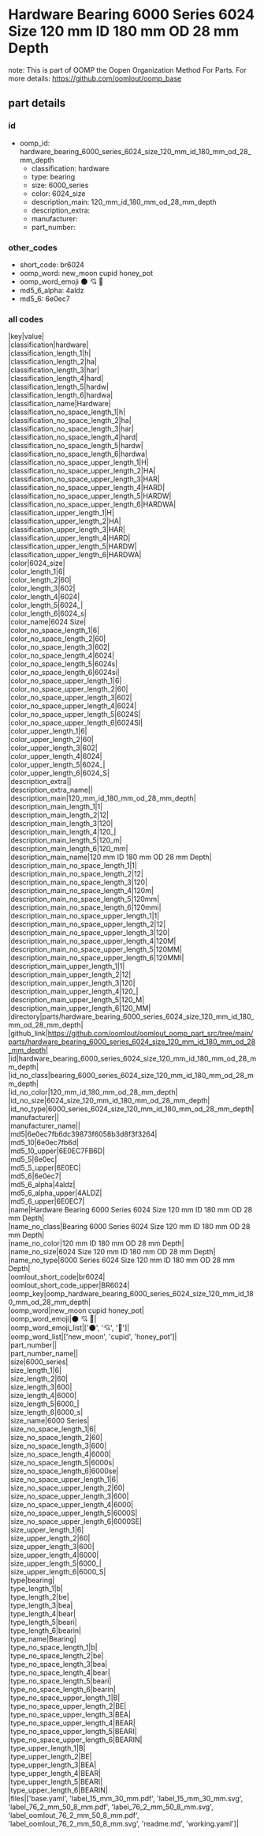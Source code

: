 # Hardware Bearing 6000 Series 6024 Size 120 mm ID 180 mm OD 28 mm Depth  

note: This is part of OOMP the Oopen Organization Method For Parts. For more details: https://github.com/oomlout/oomp_base

##  part details





### id
* oomp_id: hardware_bearing_6000_series_6024_size_120_mm_id_180_mm_od_28_mm_depth
  * classification: hardware
  * type: bearing
  * size: 6000_series
  * color: 6024_size
  * description_main: 120_mm_id_180_mm_od_28_mm_depth
  * description_extra: 
  * manufacturer: 
  * part_number: 

### other_codes
* short_code: br6024
* oomp_word: new_moon cupid honey_pot
* oomp_word_emoji :new_moon: :cupid: :honey_pot:
* md5_6_alpha: 4aldz
* md5_6: 6e0ec7

### all codes 
|key|value|  
|classification|hardware|  
|classification_length_1|h|  
|classification_length_2|ha|  
|classification_length_3|har|  
|classification_length_4|hard|  
|classification_length_5|hardw|  
|classification_length_6|hardwa|  
|classification_name|Hardware|  
|classification_no_space_length_1|h|  
|classification_no_space_length_2|ha|  
|classification_no_space_length_3|har|  
|classification_no_space_length_4|hard|  
|classification_no_space_length_5|hardw|  
|classification_no_space_length_6|hardwa|  
|classification_no_space_upper_length_1|H|  
|classification_no_space_upper_length_2|HA|  
|classification_no_space_upper_length_3|HAR|  
|classification_no_space_upper_length_4|HARD|  
|classification_no_space_upper_length_5|HARDW|  
|classification_no_space_upper_length_6|HARDWA|  
|classification_upper_length_1|H|  
|classification_upper_length_2|HA|  
|classification_upper_length_3|HAR|  
|classification_upper_length_4|HARD|  
|classification_upper_length_5|HARDW|  
|classification_upper_length_6|HARDWA|  
|color|6024_size|  
|color_length_1|6|  
|color_length_2|60|  
|color_length_3|602|  
|color_length_4|6024|  
|color_length_5|6024_|  
|color_length_6|6024_s|  
|color_name|6024 Size|  
|color_no_space_length_1|6|  
|color_no_space_length_2|60|  
|color_no_space_length_3|602|  
|color_no_space_length_4|6024|  
|color_no_space_length_5|6024s|  
|color_no_space_length_6|6024si|  
|color_no_space_upper_length_1|6|  
|color_no_space_upper_length_2|60|  
|color_no_space_upper_length_3|602|  
|color_no_space_upper_length_4|6024|  
|color_no_space_upper_length_5|6024S|  
|color_no_space_upper_length_6|6024SI|  
|color_upper_length_1|6|  
|color_upper_length_2|60|  
|color_upper_length_3|602|  
|color_upper_length_4|6024|  
|color_upper_length_5|6024_|  
|color_upper_length_6|6024_S|  
|description_extra||  
|description_extra_name||  
|description_main|120_mm_id_180_mm_od_28_mm_depth|  
|description_main_length_1|1|  
|description_main_length_2|12|  
|description_main_length_3|120|  
|description_main_length_4|120_|  
|description_main_length_5|120_m|  
|description_main_length_6|120_mm|  
|description_main_name|120 mm ID 180 mm OD 28 mm Depth|  
|description_main_no_space_length_1|1|  
|description_main_no_space_length_2|12|  
|description_main_no_space_length_3|120|  
|description_main_no_space_length_4|120m|  
|description_main_no_space_length_5|120mm|  
|description_main_no_space_length_6|120mmi|  
|description_main_no_space_upper_length_1|1|  
|description_main_no_space_upper_length_2|12|  
|description_main_no_space_upper_length_3|120|  
|description_main_no_space_upper_length_4|120M|  
|description_main_no_space_upper_length_5|120MM|  
|description_main_no_space_upper_length_6|120MMI|  
|description_main_upper_length_1|1|  
|description_main_upper_length_2|12|  
|description_main_upper_length_3|120|  
|description_main_upper_length_4|120_|  
|description_main_upper_length_5|120_M|  
|description_main_upper_length_6|120_MM|  
|directory|parts/hardware_bearing_6000_series_6024_size_120_mm_id_180_mm_od_28_mm_depth|  
|github_link|https://github.com/oomlout/oomlout_oomp_part_src/tree/main/parts/hardware_bearing_6000_series_6024_size_120_mm_id_180_mm_od_28_mm_depth|  
|id|hardware_bearing_6000_series_6024_size_120_mm_id_180_mm_od_28_mm_depth|  
|id_no_class|bearing_6000_series_6024_size_120_mm_id_180_mm_od_28_mm_depth|  
|id_no_color|120_mm_id_180_mm_od_28_mm_depth|  
|id_no_size|6024_size_120_mm_id_180_mm_od_28_mm_depth|  
|id_no_type|6000_series_6024_size_120_mm_id_180_mm_od_28_mm_depth|  
|manufacturer||  
|manufacturer_name||  
|md5|6e0ec7fb6dc39873f6058b3d8f3f3264|  
|md5_10|6e0ec7fb6d|  
|md5_10_upper|6E0EC7FB6D|  
|md5_5|6e0ec|  
|md5_5_upper|6E0EC|  
|md5_6|6e0ec7|  
|md5_6_alpha|4aldz|  
|md5_6_alpha_upper|4ALDZ|  
|md5_6_upper|6E0EC7|  
|name|Hardware Bearing 6000 Series 6024 Size 120 mm ID 180 mm OD 28 mm Depth|  
|name_no_class|Bearing 6000 Series 6024 Size 120 mm ID 180 mm OD 28 mm Depth|  
|name_no_color|120 mm ID 180 mm OD 28 mm Depth|  
|name_no_size|6024 Size 120 mm ID 180 mm OD 28 mm Depth|  
|name_no_type|6000 Series 6024 Size 120 mm ID 180 mm OD 28 mm Depth|  
|oomlout_short_code|br6024|  
|oomlout_short_code_upper|BR6024|  
|oomp_key|oomp_hardware_bearing_6000_series_6024_size_120_mm_id_180_mm_od_28_mm_depth|  
|oomp_word|new_moon cupid honey_pot|  
|oomp_word_emoji|:new_moon: :cupid: :honey_pot:|  
|oomp_word_emoji_list|[':new_moon:', ':cupid:', ':honey_pot:']|  
|oomp_word_list|['new_moon', 'cupid', 'honey_pot']|  
|part_number||  
|part_number_name||  
|size|6000_series|  
|size_length_1|6|  
|size_length_2|60|  
|size_length_3|600|  
|size_length_4|6000|  
|size_length_5|6000_|  
|size_length_6|6000_s|  
|size_name|6000 Series|  
|size_no_space_length_1|6|  
|size_no_space_length_2|60|  
|size_no_space_length_3|600|  
|size_no_space_length_4|6000|  
|size_no_space_length_5|6000s|  
|size_no_space_length_6|6000se|  
|size_no_space_upper_length_1|6|  
|size_no_space_upper_length_2|60|  
|size_no_space_upper_length_3|600|  
|size_no_space_upper_length_4|6000|  
|size_no_space_upper_length_5|6000S|  
|size_no_space_upper_length_6|6000SE|  
|size_upper_length_1|6|  
|size_upper_length_2|60|  
|size_upper_length_3|600|  
|size_upper_length_4|6000|  
|size_upper_length_5|6000_|  
|size_upper_length_6|6000_S|  
|type|bearing|  
|type_length_1|b|  
|type_length_2|be|  
|type_length_3|bea|  
|type_length_4|bear|  
|type_length_5|beari|  
|type_length_6|bearin|  
|type_name|Bearing|  
|type_no_space_length_1|b|  
|type_no_space_length_2|be|  
|type_no_space_length_3|bea|  
|type_no_space_length_4|bear|  
|type_no_space_length_5|beari|  
|type_no_space_length_6|bearin|  
|type_no_space_upper_length_1|B|  
|type_no_space_upper_length_2|BE|  
|type_no_space_upper_length_3|BEA|  
|type_no_space_upper_length_4|BEAR|  
|type_no_space_upper_length_5|BEARI|  
|type_no_space_upper_length_6|BEARIN|  
|type_upper_length_1|B|  
|type_upper_length_2|BE|  
|type_upper_length_3|BEA|  
|type_upper_length_4|BEAR|  
|type_upper_length_5|BEARI|  
|type_upper_length_6|BEARIN|  
|files|['base.yaml', 'label_15_mm_30_mm.pdf', 'label_15_mm_30_mm.svg', 'label_76_2_mm_50_8_mm.pdf', 'label_76_2_mm_50_8_mm.svg', 'label_oomlout_76_2_mm_50_8_mm.pdf', 'label_oomlout_76_2_mm_50_8_mm.svg', 'readme.md', 'working.yaml']|  
